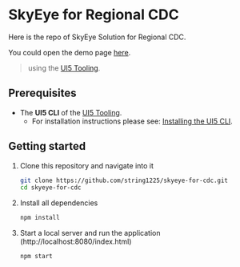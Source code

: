 # SkyEye for Regional CDC

Here is the repo of SkyEye Solution for Regional CDC.

You could open the demo page [here](https://string1225.github.io/skyeye-for-cdc/webapp/index.html).

> using the [UI5 Tooling](https://github.com/SAP/ui5-tooling).

## Prerequisites
- The **UI5 CLI** of the [UI5 Tooling](https://github.com/SAP/ui5-tooling#installing-the-ui5-cli).
    - For installation instructions please see: [Installing the UI5 CLI](https://github.com/SAP/ui5-tooling#installing-the-ui5-cli).

## Getting started
1. Clone this repository and navigate into it
    ```sh
    git clone https://github.com/string1225/skyeye-for-cdc.git
    cd skyeye-for-cdc
    ```
1. Install all dependencies
    ```sh
    npm install
    ```

1. Start a local server and run the application (http://localhost:8080/index.html)
    ```sh
    npm start
    ```